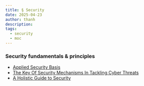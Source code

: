 ```yaml
---
title: § Security
date: 2025-04-23
author: thanh
description:
tags:
  - security
  - moc
---
```


### Security fundamentals & principles

- [Applied Security Basis](./applied-security-basis.md)
- [The Key Of Security Mechanisms In Tackling Cyber Threats](./the-key-of-security-mechanisms-in-tackling-cyber-threats.md)
- [A Holistic Guide to Security](./a-holistic-guide-to-security.md)
